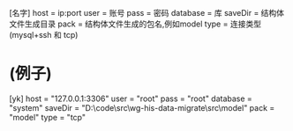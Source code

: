 [名字]
host     = ip:port
user     = 账号
pass     = 密码
database = 库
saveDir  = 结构体文件生成目录
pack     = 结构体文件生成的包名,例如model
type     = 连接类型(mysql+ssh 和 tcp)


# (例子)
[yk]
host     = "127.0.0.1:3306"
user     = "root"
pass     = "root"
database = "system"
saveDir  = "D:\\code\\src\\wg-his-data-migrate\\src\\model"
pack     = "model"
type     = "tcp"